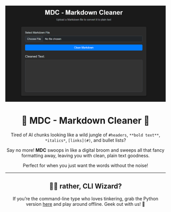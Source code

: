 ![MDC](/assets/site-view.png)

<div align="center">

# 🚀 **MDC - Markdown Cleaner** 🧹

Tired of AI chunks looking like a wild jungle of `#headers`, `**bold text**`, `*italics*`, `[links](#)`, and bullet lists?

Say no more! **MDC** swoops in like a digital broom and sweeps all that fancy formatting away, leaving you with clean, plain text goodness.  

Perfect for when you just want the words without the noise!

---

## 👩‍💻 **rather, CLI Wizard?**  
If you’re the command-line type who loves tinkering, grab the Python version [here](mdc.py) and play around offline. Geek out with us! 🐍

</div>
